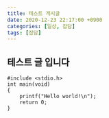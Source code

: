 ```yaml
---
title: 테스트 게시글
date: 2020-12-23 22:17:00 +0900
categories: [일상, 잡담]
tags: [잡담]
---
```


## 테스트 글 입니다

```
#include <stdio.h>
int main(void)
{
    printf("Hello world!\n");
    return 0;
}
```

